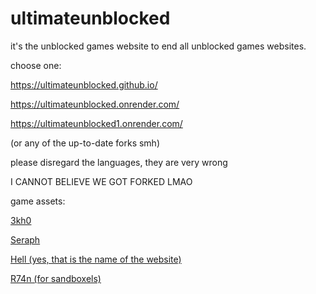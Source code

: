 # ultimateunblocked
it's the unblocked games website to end all unblocked games websites.

choose one:

https://ultimateunblocked.github.io/

https://ultimateunblocked.onrender.com/

https://ultimateunblocked1.onrender.com/

(or any of the up-to-date forks smh)

please disregard the languages, they are very wrong 

I CANNOT BELIEVE WE GOT FORKED LMAO

game assets:

[3kh0](https://gitlab.com/3kh0/3kh0-assets)

[Seraph](https://github.com/a456pur/seraph)

[Hell (yes, that is the name of the website)](https://github.com/D3ch/hell)

[R74n (for sandboxels)](https://github.com/R74nCom)

